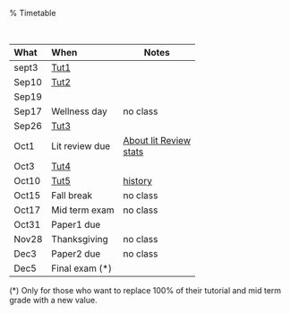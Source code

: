 % Timetable


<br clear=all>

|What  | When            |  Notes  |
|:-----|:----------------|---------|
|sept3 | [Tut1](hw1.html)            |         |
|Sep10  | [Tut2](hw2.html)            |         |
|Sep19 |             |         |
|Sep17 | Wellness day    | no class|
|Sep26 | [Tut3](hw3.html)            |         |
|Oct1  | Lit review due  |  [About lit Review](litreview.html)   <br>[stats](stats.html)    |
|Oct3  | [Tut4](hw4.html)            |         |
|Oct10 | [Tut5](hw5.html)    |    [history](history.html)     |
|Oct15 | Fall break      | no class|
|Oct17 | Mid term exam | no class|
|Oct31 | Paper1 due      |         |
|Nov28 | Thanksgiving    | no class|
|Dec3  | Paper2 due      | no class|
|Dec5  | Final exam (\*) |         |

(\*) Only for those who want to replace 100% of their tutorial and mid term grade with a new value.


